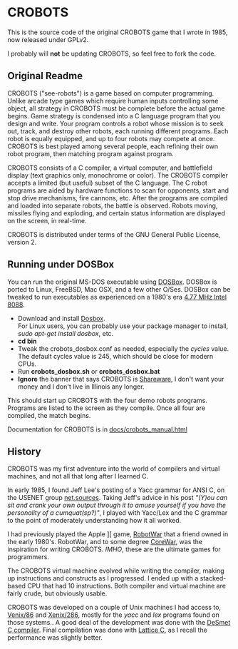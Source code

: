 CROBOTS
=======

This is the source code of the original CROBOTS game that I wrote in 1985, now
released under GPLv2.   

I probably will **not** be updating CROBOTS, so feel free to fork the code.

Original Readme
---------------

CROBOTS ("see-robots") is a game based on computer programming.
Unlike arcade type games which require human inputs controlling
some object, all strategy in CROBOTS must be complete before the
actual game begins.  Game strategy is condensed into a C language
program that you design and write.  Your program controls a robot
whose mission is to seek out, track, and destroy other robots,
each running different programs.  Each robot is equally equipped,
and up to four robots may compete at once.  CROBOTS is best
played among several people, each refining their own robot
program, then matching program against program.

CROBOTS consists of a C compiler, a virtual computer, and
battlefield display (text graphics only, monochrome or color).
The CROBOTS compiler accepts a limited (but useful) subset of
the C language.  The C robot programs are aided by hardware
functions to scan for opponents, start and stop drive mechanisms,
fire cannons, etc.  After the programs are compiled and loaded
into separate robots, the battle is observed.  Robots moving,
missiles flying and exploding, and certain status information are
displayed on the screen, in real-time.

CROBOTS is distributed under terms of the GNU General Public
License, version 2.



Running under DOSBox
--------------------

You can run the original MS-DOS executable using [DOSBox](http://www.dosbox.com/).
DOSBox is ported to Linux, FreeBSD, Mac OSX, and a few other O/Ses.
DOSBox can be tweaked to run executables as experienced on a 1980's era
[4.77 MHz Intel 8088](http://www.dosbox.com/wiki/4.77_MHz).  

 * Download and install [Dosbox](http://www.dosbox.com/download.php?main=1).  
   For Linux users, you can probably use your package manager to install,
   _sudo apt-get install dosbox_, etc.
 * **cd bin**
 * Tweak the crobots_dosbox.conf as needed, especially the _cycles_ value.
   The default cycles value is 245, which should be close for modern CPUs.
 * Run **crobots_dosbox.sh** or **crobots_dosbox.bat**   
 * **Ignore** the banner that says CROBOTS is 
   [Shareware](https://en.wikipedia.org/wiki/Shareware),  I don't want your
   money and I don't live in Illinois any longer.
 
This should start up CROBOTS with the four demo robots programs.  Programs are
listed to the screen as they compile.  Once all four are compiled, the match 
begins.  

Documentation for CROBOTS is in [docs/crobots_manual.html](http://htmlpreview.github.io/?https://github.com/tpoindex/crobots/blob/master/docs/crobots_manual.html)

History
-------

CROBOTS was my first adventure into the world of compilers and virtual 
machines, and not all that long after I learned C.

In early 1985, I found Jeff Lee's posting of a Yacc grammar for ANSI C, 
on the USENET group 
[net.sources](https://groups.google.com/forum/#!search/net.sources$20yacc$20ansi$20c/net.sources/3gmx4As0aSM/F--W3xnQlEsJ).  Taking Jeff's advice in his post 
_"(Y)ou can sit and crank your own output through it to amuse yourself if 
you have the personality of a cumquat(sp?)"_, 
I played with Yacc/Lex and the C grammar to the point of moderately 
understanding how it all worked.

I had previously played the Apple \]\[ game, 
[RobotWar](https://en.wikipedia.org/wiki/RobotWar)
that a friend owned in the early 1980's.  RobotWar, and to some
degree [CoreWar](https://en.wikipedia.org/wiki/Core_War), was the 
inspiration for writing CROBOTS.  _IMHO_, these are the ultimate games 
for programmers.

The CROBOTS virtual machine evolved while writing the
compiler, making up instructions and constructs as I progressed.
I ended up with a stacked-based CPU that had 10 instructions.  Both
compiler and virtual machine are fairly crude, but obviously usable.

CROBOTS was developed on a couple of Unix machines I had access to, 
[Venix/86](https://en.wikipedia.org/wiki/Venix) and
[Xenix/286](https://en.wikipedia.org/wiki/Xenix), mostly for the _yacc_ and
_lex_ programs found on those systems..  A good deal of the 
development was done with the 
[DeSmet C compiler](http://desmet-c.com/).  Final compilation
was done with [Lattice C](https://en.wikipedia.org/wiki/Lattice_C), as
I recall the performance was slightly better. 



